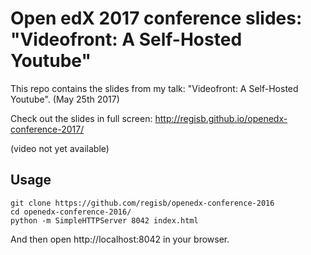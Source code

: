 # Open edX 2017 conference slides: "Videofront: A Self-Hosted Youtube"

This repo contains the slides from my talk: "Videofront: A Self-Hosted Youtube". (May 25th 2017)

Check out the slides in full screen: http://regisb.github.io/openedx-conference-2017/

(video not yet available)

## Usage

    git clone https://github.com/regisb/openedx-conference-2016
    cd openedx-conference-2016/
    python -m SimpleHTTPServer 8042 index.html

And then open http://localhost:8042 in your browser.
